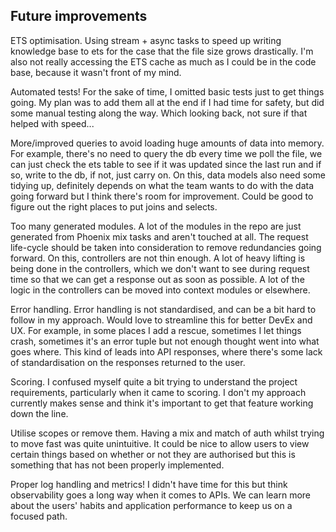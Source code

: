 ## Future improvements
ETS optimisation. Using stream + async tasks to speed up writing knowledge base to ets for the case that the file size grows drastically. I'm also not really accessing the ETS cache as much as I could be in the code base, because it wasn't front of my mind.

Automated tests! For the sake of time, I omitted basic tests just to get things going. My plan was to add them all at the end if I had time for safety, but did some manual testing along the way. Which looking back, not sure if that helped with speed...

More/improved queries to avoid loading huge amounts of data into memory. For example, there's no need to query the db every time we poll the file, we can just check the ets table to see if it was updated since the last run and if so, write to the db, if not, just carry on. 
On this, data models also need some tidying up, definitely depends on what the team wants to do with the data going forward but I think there's room for improvement. Could be good to figure out the right places to put joins and selects.

Too many generated modules. A lot of the modules in the repo are just generated from Phoenix mix tasks and aren't touched at all. The request life-cycle should be taken into consideration to remove redundancies going forward.
On this, controllers are not thin enough. A lot of heavy lifting is being done in the controllers, which we don't want to see during request time so that we can get a response out as soon as possible. A lot of the logic in the controllers can be moved into context modules or elsewhere.

Error handling. Error handling is not standardised, and can be a bit hard to follow in my approach. Would love to streamline this for better DevEx and UX. For example, in some places I add a rescue, sometimes I let things crash, sometimes it's an error tuple but not enough thought went into what goes where.
This kind of leads into API responses, where there's some lack of standardisation on the responses returned to the user.

Scoring. I confused myself quite a bit trying to understand the project requirements, particularly when it came to scoring. I don't my approach currently makes sense and think it's important to get that feature working down the line.

Utilise scopes or remove them. Having a mix and match of auth whilst trying to move fast was quite unintuitive. It could be nice to allow users to view certain things based on whether or not they are authorised but this is something that has not been properly implemented.

Proper log handling and metrics! I didn't have time for this but think observability goes a long way when it comes to APIs. We can learn more about the users' habits and application performance to keep us on a focused path.